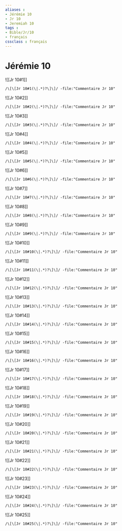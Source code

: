 ```yaml
---
aliases : 
- Jérémie 10
- Jr 10
- Jeremiah 10
tags : 
- Bible/Jr/10
- français
cssclass : français
---
```


# Jérémie 10

![[Jr 10#1]]

```query
/\[\[Jr 10#1(\|.*)?\]\]/ -file:"Commentaire Jr 10"
```

![[Jr 10#2]]

```query
/\[\[Jr 10#2(\|.*)?\]\]/ -file:"Commentaire Jr 10"
```

![[Jr 10#3]]

```query
/\[\[Jr 10#3(\|.*)?\]\]/ -file:"Commentaire Jr 10"
```

![[Jr 10#4]]

```query
/\[\[Jr 10#4(\|.*)?\]\]/ -file:"Commentaire Jr 10"
```

![[Jr 10#5]]

```query
/\[\[Jr 10#5(\|.*)?\]\]/ -file:"Commentaire Jr 10"
```

![[Jr 10#6]]

```query
/\[\[Jr 10#6(\|.*)?\]\]/ -file:"Commentaire Jr 10"
```

![[Jr 10#7]]

```query
/\[\[Jr 10#7(\|.*)?\]\]/ -file:"Commentaire Jr 10"
```

![[Jr 10#8]]

```query
/\[\[Jr 10#8(\|.*)?\]\]/ -file:"Commentaire Jr 10"
```

![[Jr 10#9]]

```query
/\[\[Jr 10#9(\|.*)?\]\]/ -file:"Commentaire Jr 10"
```

![[Jr 10#10]]

```query
/\[\[Jr 10#10(\|.*)?\]\]/ -file:"Commentaire Jr 10"
```

![[Jr 10#11]]

```query
/\[\[Jr 10#11(\|.*)?\]\]/ -file:"Commentaire Jr 10"
```

![[Jr 10#12]]

```query
/\[\[Jr 10#12(\|.*)?\]\]/ -file:"Commentaire Jr 10"
```

![[Jr 10#13]]

```query
/\[\[Jr 10#13(\|.*)?\]\]/ -file:"Commentaire Jr 10"
```

![[Jr 10#14]]

```query
/\[\[Jr 10#14(\|.*)?\]\]/ -file:"Commentaire Jr 10"
```

![[Jr 10#15]]

```query
/\[\[Jr 10#15(\|.*)?\]\]/ -file:"Commentaire Jr 10"
```

![[Jr 10#16]]

```query
/\[\[Jr 10#16(\|.*)?\]\]/ -file:"Commentaire Jr 10"
```

![[Jr 10#17]]

```query
/\[\[Jr 10#17(\|.*)?\]\]/ -file:"Commentaire Jr 10"
```

![[Jr 10#18]]

```query
/\[\[Jr 10#18(\|.*)?\]\]/ -file:"Commentaire Jr 10"
```

![[Jr 10#19]]

```query
/\[\[Jr 10#19(\|.*)?\]\]/ -file:"Commentaire Jr 10"
```

![[Jr 10#20]]

```query
/\[\[Jr 10#20(\|.*)?\]\]/ -file:"Commentaire Jr 10"
```

![[Jr 10#21]]

```query
/\[\[Jr 10#21(\|.*)?\]\]/ -file:"Commentaire Jr 10"
```

![[Jr 10#22]]

```query
/\[\[Jr 10#22(\|.*)?\]\]/ -file:"Commentaire Jr 10"
```

![[Jr 10#23]]

```query
/\[\[Jr 10#23(\|.*)?\]\]/ -file:"Commentaire Jr 10"
```

![[Jr 10#24]]

```query
/\[\[Jr 10#24(\|.*)?\]\]/ -file:"Commentaire Jr 10"
```

![[Jr 10#25]]

```query
/\[\[Jr 10#25(\|.*)?\]\]/ -file:"Commentaire Jr 10"
```

